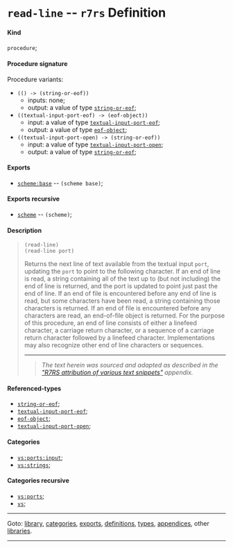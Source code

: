 

<a id='definition__r7rs__read-line'></a>

# `read-line` -- `r7rs` Definition


<a id='definition__r7rs__read-line__kind'></a>

#### Kind

`procedure`;


<a id='definition__r7rs__read-line__procedure-signature'></a>

#### Procedure signature

Procedure variants:
 * `(() -> (string-or-eof))`
   * inputs: none;
   * output: a value of type [`string-or-eof`](../../r7rs/types/string-or-eof.md#type__r7rs__string-or-eof);
 * `((textual-input-port-eof) -> (eof-object))`
   * input: a value of type [`textual-input-port-eof`](../../r7rs/types/textual-input-port-eof.md#type__r7rs__textual-input-port-eof);
   * output: a value of type [`eof-object`](../../r7rs/types/eof-object.md#type__r7rs__eof-object);
 * `((textual-input-port-open) -> (string-or-eof))`
   * input: a value of type [`textual-input-port-open`](../../r7rs/types/textual-input-port-open.md#type__r7rs__textual-input-port-open);
   * output: a value of type [`string-or-eof`](../../r7rs/types/string-or-eof.md#type__r7rs__string-or-eof);


<a id='definition__r7rs__read-line__exports'></a>

#### Exports

 * [`scheme:base`](../../r7rs/exports/scheme_3a_base.md#export__r7rs__scheme_3a_base) -- `(scheme base)`;


<a id='definition__r7rs__read-line__exports-recursive'></a>

#### Exports recursive

 * [`scheme`](../../r7rs/exports/scheme.md#export__r7rs__scheme) -- `(scheme)`;


<a id='definition__r7rs__read-line__description'></a>

#### Description

> ````
> (read-line)
> (read-line port)
> ````
> 
> 
> Returns the next line of text available from the textual input
> `port`, updating the `port` to point to the following character.
> If an end of line is read, a string containing all of the text up to
> (but not including) the end of line is returned, and the port is updated
> to point just past the end of line. If an end of file is encountered
> before any end of line is read, but some characters have been
> read, a string containing those characters is returned. If an end of
> file is encountered before any characters are read, an end-of-file
> object is returned.  For the purpose of this procedure, an end of line
> consists of either a linefeed character, a carriage return character, or a
> sequence of a carriage return character followed by a linefeed character.
> Implementations may also recognize other end of line characters or sequences.
> 
> 
> ----
> > *The text herein was sourced and adapted as described in the ["R7RS attribution of various text snippets"](../../r7rs/appendices/attribution.md#appendix__r7rs__attribution) appendix.*


<a id='definition__r7rs__read-line__referenced-types'></a>

#### Referenced-types

 * [`string-or-eof`](../../r7rs/types/string-or-eof.md#type__r7rs__string-or-eof);
 * [`textual-input-port-eof`](../../r7rs/types/textual-input-port-eof.md#type__r7rs__textual-input-port-eof);
 * [`eof-object`](../../r7rs/types/eof-object.md#type__r7rs__eof-object);
 * [`textual-input-port-open`](../../r7rs/types/textual-input-port-open.md#type__r7rs__textual-input-port-open);


<a id='definition__r7rs__read-line__categories'></a>

#### Categories

 * [`vs:ports:input`](../../r7rs/categories/vs_3a_ports_3a_input.md#category__r7rs__vs_3a_ports_3a_input);
 * [`vs:strings`](../../r7rs/categories/vs_3a_strings.md#category__r7rs__vs_3a_strings);


<a id='definition__r7rs__read-line__categories-recursive'></a>

#### Categories recursive

 * [`vs:ports`](../../r7rs/categories/vs_3a_ports.md#category__r7rs__vs_3a_ports);
 * [`vs`](../../r7rs/categories/vs.md#category__r7rs__vs);

----

Goto: [library](../../r7rs/_index.md#library__r7rs), [categories](../../r7rs/categories/_index.md#toc__r7rs__categories), [exports](../../r7rs/exports/_index.md#toc__r7rs__exports), [definitions](../../r7rs/definitions/_index.md#toc__r7rs__definitions), [types](../../r7rs/types/_index.md#toc__r7rs__types), [appendices](../../r7rs/appendices/_index.md#toc__r7rs__appendices), other [libraries](../../_libraries.md#toc__libraries).

----

